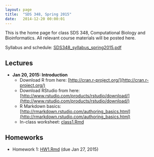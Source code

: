 ```yaml
---
layout: page
title:  "SDS 348, Spring 2015"
date:   2014-12-20 00:00:01
---
```

This is the home page for class SDS 348, Computational Biology and Bioinformatics. All relevant course materials will be posted here.

Syllabus and schedule: [SDS348_syllabus_spring2015.pdf](/classes/SDS348/SDS348_syllabus_spring2015.pdf)

## Lectures
- **Jan 20, 2015: Introduction**
    * Download R from here: [http://cran.r-project.org/](http://cran.r-project.org/)
    * Download RStudio from here: [http://www.rstudio.com/products/rstudio/download/](http://www.rstudio.com/products/rstudio/download/)
    * R Markdown basics: [http://rmarkdown.rstudio.com/authoring_basics.html](http://rmarkdown.rstudio.com/authoring_basics.html)
    * In-class worksheet: [class1.Rmd](/classes/SDS348/class1.Rmd)

## Homeworks
- Homework 1: [HW1.Rmd](/classes/SDS348/2015_spring_homeworks/HW1.Rmd) (due Jan 27, 2015)
